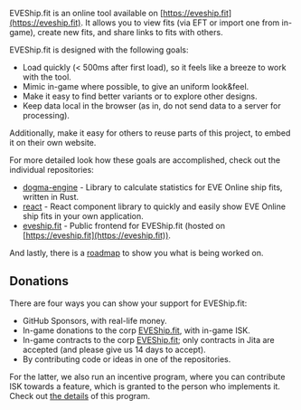 EVEShip.fit is an online tool available on [https://eveship.fit](https://eveship.fit).
It allows you to view fits (via EFT or import one from in-game), create new fits, and share links to fits with others.

EVEShip.fit is designed with the following goals:
- Load quickly (< 500ms after first load), so it feels like a breeze to work with the tool.
- Mimic in-game where possible, to give an uniform look&feel.
- Make it easy to find better variants or to explore other designs.
- Keep data local in the browser (as in, do not send data to a server for processing).

Additionally, make it easy for others to reuse parts of this project, to embed it on their own website.

For more detailed look how these goals are accomplished, check out the individual repositories:

- [dogma-engine](https://github.com/EVEShipFit/dogma-engine) - Library to calculate statistics for EVE Online ship fits, written in Rust.
- [react](https://github.com/EVEShipFit/react) - React component library to quickly and easily show EVE Online ship fits in your own application.
- [eveship.fit](https://github.com/EVEShipFit/eveship.fit) - Public frontend for EVEShip.fit (hosted on [https://eveship.fit](https://eveship.fit)).

And lastly, there is a [roadmap](https://github.com/orgs/EVEShipFit/projects/1) to show you what is being worked on.

## Donations

There are four ways you can show your support for EVEShip.fit:

- GitHub Sponsors, with real-life money.
- In-game donations to the corp [EVEShip.fit](https://evewho.com/corporation/98753333), with in-game ISK.
- In-game contracts to the corp [EVEShip.fit](https://evewho.com/corporation/98753333); only contracts in Jita are accepted (and please give us 14 days to accept).
- By contributing code or ideas in one of the repositories.

For the latter, we also run an incentive program, where you can contribute ISK towards a feature, which is granted to the person who implements it.
Check out [the details](https://github.com/EVEShipFit/roadmap#incentivizing-working-on-eveshipfit---isk-rewards) of this program.
